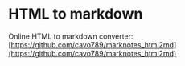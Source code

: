 # HTML to markdown

Online HTML to markdown converter: [https://github.com/cavo789/marknotes_html2md](https://github.com/cavo789/marknotes_html2md)
